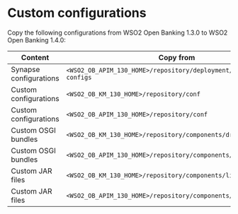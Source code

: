 # Custom configurations

Copy the following configurations from WSO2 Open Banking 1.3.0 to WSO2 Open Banking 1.4.0:

| Content                | Copy from                                                              | Copy to                                                                 |
|------------------------|------------------------------------------------------------------------|-------------------------------------------------------------------------|
| Synapse configurations | `<WSO2_OB_APIM_130_HOME>/repository/deployment/server/synapse-configs` | `<WSO2_OB_APIM_140_HOME>/repository/deployment/server/synapse-configs`  |
| Custom configurations  | `<WSO2_OB_KM_130_HOME>/repository/conf`                                | `<WSO2_OB_APIM_140_HOME>/repository/deployment/server/synapse-configs`  |
| Custom configurations  | `<WSO2_OB_APIM_130_HOME>/repository/conf`                              | `<WSO2_OB_APIM_140_HOME>/repository/conf`                               |
| Custom OSGI bundles    | `<WSO2_OB_KM_130_HOME>/repository/components/dropins`                  | `<WSO2_OB_KM_140_HOME>/repository/components/dropins`                   |
| Custom OSGI bundles    | `<WSO2_OB_APIM_130_HOME>/repository/components/dropins`                | `<WSO2_OB_APIM_140_HOME>/repository/components/dropins`                 |
| Custom JAR files       | `<WSO2_OB_KM_130_HOME>/repository/components/lib`                      | `<WSO2_OB_KM_140_HOME>/repository/components/lib`                       |
| Custom JAR files       | `<WSO2_OB_APIM_130_HOME>/repository/components/lib`                    | `<WSO2_OB_APIM_140_HOME>/repository/components/lib`                     |
